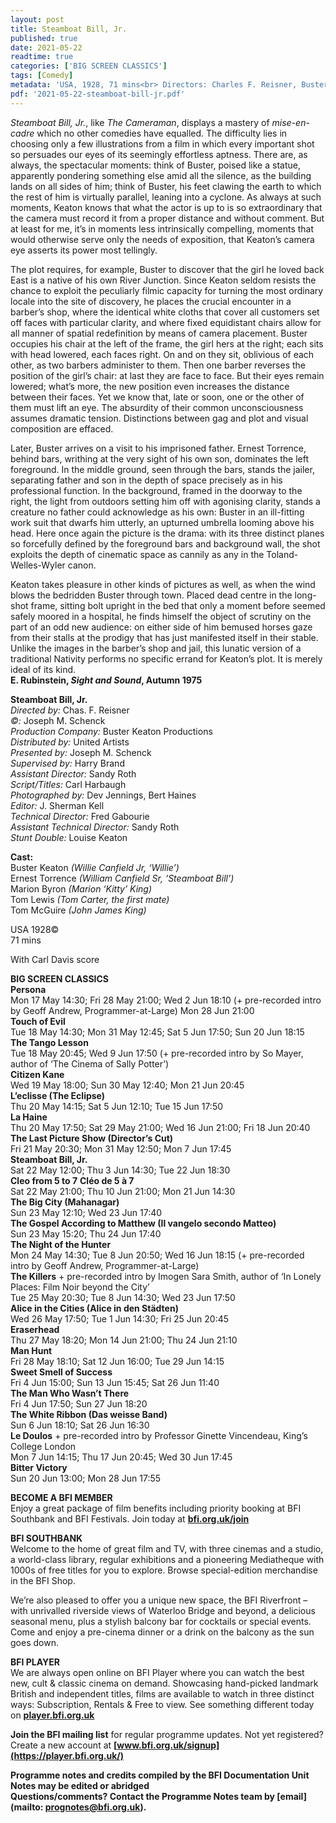 ```yaml
---
layout: post
title: Steamboat Bill, Jr.
published: true
date: 2021-05-22
readtime: true
categories: ['BIG SCREEN CLASSICS']
tags: [Comedy]
metadata: 'USA, 1928, 71 mins<br> Directors: Charles F. Reisner, Buster Keaton'
pdf: '2021-05-22-steamboat-bill-jr.pdf'
---
```

_Steamboat Bill, Jr._, like _The Cameraman_, displays a mastery of _mise-en-cadre_ which no other comedies have equalled. The difficulty lies in choosing only a few illustrations from a film in which every important shot so persuades our eyes of its seemingly effortless aptness. There are, as always, the spectacular moments: think of Buster, poised like a statue, apparently pondering something else amid all the silence, as the building lands on all sides of him; think of Buster, his feet clawing the earth to which the rest of him is virtually parallel, leaning into a cyclone. As always at such moments, Keaton knows that what the actor is up to is so extraordinary that the camera must record it from a proper distance and without comment. But at least for me, it’s in moments less intrinsically compelling, moments that would otherwise serve only the needs of exposition, that Keaton’s camera eye asserts its power most tellingly.

The plot requires, for example, Buster to discover that the girl he loved back East is a native of his own River Junction. Since Keaton seldom resists the chance to exploit the peculiarly filmic capacity for turning the most ordinary locale into the site of discovery, he places the crucial encounter in a barber’s shop, where the identical white cloths that cover all customers set off faces with particular clarity, and where fixed equidistant chairs allow for all manner of spatial redefinition by means of camera placement. Buster occupies his chair at the left of the frame, the girl hers at the right; each sits with head lowered, each faces right. On and on they sit, oblivious of each other, as two barbers administer to them. Then one barber reverses the position of the girl’s chair: at last they are face to face. But their eyes remain lowered; what’s more, the new position even increases the distance between their faces. Yet we know that, late or soon, one or the other of them must lift an eye. The absurdity of their common unconsciousness assumes dramatic tension. Distinctions between gag and plot and visual composition are effaced.

Later, Buster arrives on a visit to his imprisoned father. Ernest Torrence, behind bars, writhing at the very sight of his own son, dominates the left foreground. In the middle ground, seen through the bars, stands the jailer, separating father and son in the depth of space precisely as in his professional function. In the background, framed in the doorway to the right, the light from outdoors setting him off with agonising clarity, stands a creature no father could acknowledge as his own: Buster in an ill-fitting work suit that dwarfs him utterly, an upturned umbrella looming above his head. Here once again the picture is the drama: with its three distinct planes so forcefully defined by the foreground bars and background wall, the shot exploits the depth of cinematic space as cannily as any in the Toland-Welles-Wyler canon.

Keaton takes pleasure in other kinds of pictures as well, as when the wind blows the bedridden Buster through town. Placed dead centre in the long-shot frame, sitting bolt upright in the bed that only a moment before seemed safely moored in a hospital, he finds himself the object of scrutiny on the part of an odd new audience: on either side of him bemused horses gaze from their stalls at the prodigy that has just manifested itself in their stable. Unlike the images in the barber’s shop and jail, this lunatic version of a traditional Nativity performs no specific errand for Keaton’s plot. It is merely ideal of its kind.<br>
**E. Rubinstein, _Sight and Sound_, Autumn 1975** <br>

**Steamboat Bill, Jr.**<br>
_Directed by:_ Chas. F. Reisner<br>
_©:_ Joseph M. Schenck<br>
_Production Company:_ Buster Keaton Productions<br>
_Distributed by:_ United Artists<br>
_Presented by:_ Joseph M. Schenck<br>
_Supervised by:_ Harry Brand<br>
_Assistant Director:_ Sandy Roth<br>
_Script/Titles:_ Carl Harbaugh<br>
_Photographed by:_ Dev Jennings, Bert Haines<br>
_Editor:_ J. Sherman Kell<br>
_Technical Director:_ Fred Gabourie<br>
_Assistant Technical Director:_ Sandy Roth<br>
_Stunt Double:_ Louise Keaton<br>

**Cast:**<br>
Buster Keaton _(Willie Canfield Jr, ‘Willie’)_<br>
Ernest Torrence _(William Canfield Sr, ‘Steamboat Bill’)_<br>
Marion Byron _(Marion ‘Kitty’ King)_<br>
Tom Lewis _(Tom Carter, the first mate)_<br>
Tom McGuire _(John James King)_<br>

USA 1928©<br>
71 mins<br>

With Carl Davis score



**BIG SCREEN CLASSICS**<br>
**Persona**<br>
Mon 17 May 14:30; Fri 28 May 21:00; Wed 2 Jun 18:10 (+ pre-recorded intro by Geoff Andrew, Programmer-at-Large) Mon 28 Jun 21:00<br>
**Touch of Evil**<br>
Tue 18 May 14:30; Mon 31 May 12:45; Sat 5 Jun 17:50; Sun 20 Jun 18:15<br>
**The Tango Lesson**<br>
Tue 18 May 20:45; Wed 9 Jun 17:50 (+ pre-recorded intro by So Mayer, author of ‘The Cinema of Sally Potter’)<br>
**Citizen Kane**<br>
Wed 19 May 18:00; Sun 30 May 12:40; Mon 21 Jun 20:45<br>
**L’eclisse (The Eclipse)**<br>
Thu 20 May 14:15; Sat 5 Jun 12:10; Tue 15 Jun 17:50<br>
**La Haine**<br>
Thu 20 May 17:50; Sat 29 May 21:00; Wed 16 Jun 21:00; Fri 18 Jun 20:40<br>
**The Last Picture Show (Director’s Cut)**<br>
Fri 21 May 20:30; Mon 31 May 12:50; Mon 7 Jun 17:45<br>
**Steamboat Bill, Jr.**<br>
Sat 22 May 12:00; Thu 3 Jun 14:30; Tue 22 Jun 18:30<br>
**Cleo from 5 to 7** **Cléo de 5 à 7**<br>
Sat 22 May 21:00; Thu 10 Jun 21:00; Mon 21 Jun 14:30<br>
**The Big City (Mahanagar)**<br>
Sun 23 May 12:10; Wed 23 Jun 17:40<br>
**The Gospel According to Matthew (Il vangelo secondo Matteo)**<br>
Sun 23 May 15:20; Thu 24 Jun 17:40<br>
**The Night of the Hunter**<br>
Mon 24 May 14:30; Tue 8 Jun 20:50; Wed 16 Jun 18:15 (+ pre-recorded intro by Geoff Andrew, Programmer-at-Large)<br>
**The Killers** + pre-recorded intro by Imogen Sara Smith, author of ‘In Lonely Places: Film Noir beyond the City’<br>
Tue 25 May 20:30; Tue 8 Jun 14:30; Wed 23 Jun 17:50<br>
**Alice in the Cities (Alice in den Städten)**<br>
Wed 26 May 17:50; Tue 1 Jun 14:30; Fri 25 Jun 20:45<br>
**Eraserhead**<br>
Thu 27 May 18:20; Mon 14 Jun 21:00; Thu 24 Jun 21:10<br>
**Man Hunt**<br>
Fri 28 May 18:10; Sat 12 Jun 16:00; Tue 29 Jun 14:15<br>
**Sweet Smell of Success**<br>
Fri 4 Jun 15:00; Sun 13 Jun 15:45; Sat 26 Jun 11:40<br>
**The Man Who Wasn’t There**<br>
Fri 4 Jun 17:50; Sun 27 Jun 18:20<br>
**The White Ribbon (Das weisse Band)**<br>
Sun 6 Jun 18:10; Sat 26 Jun 16:30<br>
**Le Doulos** + pre-recorded intro by Professor Ginette Vincendeau, King’s College London<br>
Mon 7 Jun 14:15; Thu 17 Jun 20:45; Wed 30 Jun 17:45<br>
**Bitter Victory**<br>
Sun 20 Jun 13:00; Mon 28 Jun 17:55<br>



**BECOME A BFI MEMBER**<br>
Enjoy a great package of film benefits including priority booking at BFI Southbank and BFI Festivals. Join today at **[bfi.org.uk/join](https://www.bfi.org.uk/become-bfi-member)**

**BFI SOUTHBANK**<br>
Welcome to the home of great film and TV, with three cinemas and a studio, a world-class library, regular exhibitions and a pioneering Mediatheque with 1000s of free titles for you to explore. Browse special-edition merchandise in the BFI Shop.

We’re also pleased to offer you a unique new space, the BFI Riverfront – with unrivalled riverside views of Waterloo Bridge and beyond, a delicious seasonal menu, plus a stylish balcony bar for cocktails or special events. Come and enjoy a pre-cinema dinner or a drink on the balcony as the sun goes down.

**BFI PLAYER**<br>
We are always open online on BFI Player where you can watch the best new, cult & classic cinema on demand. Showcasing hand-picked landmark British and independent titles, films are available to watch in three distinct ways: Subscription, Rentals & Free to view. See something different today on **[player.bfi.org.uk](https://player.bfi.org.uk/)**

**Join the BFI mailing list** for regular programme updates. Not yet registered? Create a new account at **[www.bfi.org.uk/signup](https://player.bfi.org.uk/)**

**Programme notes and credits compiled by the BFI Documentation Unit  
Notes may be edited or abridged  
Questions/comments? Contact the Programme Notes team by [email](mailto: prognotes@bfi.org.uk).**
<!--stackedit_data:
eyJoaXN0b3J5IjpbLTMyODg5MDA0NV19
-->